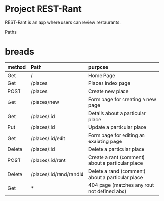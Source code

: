 # Project REST-Rant

REST-Rant is an app where users can review restaurants.

Paths
# breads 

| method | Path | purpose |
| :------ | :------ | :------ |
| Get | / | Home Page |
| Get | /places | Places index page |
| POST | /places | Create new place |
| Get | /places/new | Form page for creating a new page |
| Get | /places/:id | Details about a particular place |
| Put | /places/:id | Update a particular place |
| Get | /places/:id/edit | Form page for editing an exsisting page |
| Delete | /places/:id | Delete a particular place |
| POST | /places/:id/rant | Create a rant (comment) about a particular place |
| Delete | /places/:id/rand/randId | Delete a rand (comment) about a particular place |
| Get | * | 404 page (matches any rout not defined abo) |